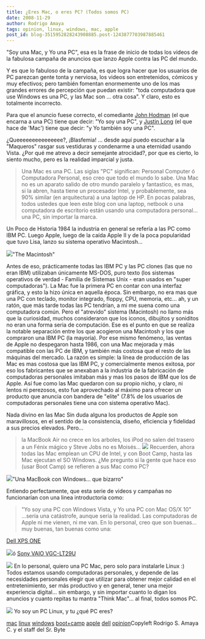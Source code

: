 ```yaml
---
title: ¿Eres Mac, o eres PC? (Todos somos PC)
date: 2008-11-29
author: Rodrigo Amaya
tags: opinion, linux, windows, mac, apple
post_id: blog-3515952828243908885.post-1243877703987885461
---
```


"Soy una Mac, y Yo una PC", esa es la frase de inicio de todas los videos
      de la fabulosa campaña de anuncios que lanzo Apple contra las PC del mundo.

Y es que lo fabuloso de la campaña, es que logra hacer que los usuarios de PC parezcan
      gente tonta y nerviosa, los videos son entretenidos, cómicos y muy efectivos; pero también
      fomentan enormemente uno de los mas grandes errores de percepción que puedan existir: "toda
      computadora que use Windows es una PC, y las Mac son ... otra cosa". Y claro, esto es totalmente incorrecto.

Para que el anuncio fuese correcto, el comediante [John Hodman](http://en.wikipedia.org/wiki/John_Hodgman) (el que encarna a
      una PC) tiene que decir: "Yo soy una PC", y [Justin Long](http://en.wikipedia.org/wiki/Justin_Long) (el que hace de
      'Mac') tiene que decir: "y Yo también soy una PC".

¿Queeeeeeeeeeeeeee?, ¡Blasfemia! ... desde aquí
      puedo escuchar a la "Maqueros" rasgar sus vestiduras y condenarme a una eternidad usando
      Vista.
¿Por qué me atrevo a decir semejante atrocidad?, por que es cierto, lo
      siento mucho, pero es la realidad imparcial y justa.
> Una Mac es una PC.
Las siglas "PC" significan:
      Personal Computer ó Computadora Personal, eso creo que todo el mundo lo
      sabe. Una Mac no es un aparato salido de otro mundo paralelo y fantastico, es mas, si la
      abren, hasta tiene un procesador Intel, y probablemente, sea 90% similar (en arquitectura) a
      una laptop de HP. En pocas palabras, todos ustedes que leen este blog con una laptop, netbook
      o una computadora de escritorio están usando una computadora personal... una PC, sin importar
      la marca.

Un Poco de
      Historia
1984 la industria en general se refería a las PC como IBM PC.
      Luego Apple, luego de la caída Apple II y de la poca popularidad que tuvo Lisa, lanzo su
      sistema operativo Macintosh...

[![](http://2.bp.blogspot.com/_ayvorITawE4/STFrUNoqvPI/AAAAAAAABd4/iY3f_GSqs40/s320/macintosh-128k.jpg)](http://2.bp.blogspot.com/_ayvorITawE4/STFrUNoqvPI/AAAAAAAABd4/iY3f_GSqs40/s1600-h/macintosh-128k.jpg)"The
      Macintosh"

Antes de eso, prácticamente todas
      las IBM PC y las PC clones (las que no eran IBM) utilizaban únicamente MS-DOS, puro texto (los
      sistemas operativos de verdad - Familia de Sistemas Unix - eran usados en "super
      computadoras"). La Mac fue la primera PC en contar con una interfaz gráfica, y esto la hizo
      única en aquella época. Sin embargo, no era mas que una PC con teclado, monitor integrado,
      floppy, CPU, memoria, etc... ah, y un ratón, que más tarde todas las PC tendrían, a mi me
      suena como una computadora común. Pero el "atrevido" sistema (Macintosh) no llamo más que la
      curiosidad, muchos consideraron que los iconos, dibujitos y soniditos no eran una forma seria
      de computación. Ese es el punto en que se realiza la notable separación entre los que
      acogieron una Macintosh y los que compraron una IBM PC (la mayoría). Por ese mismo fenómeno,
      las ventas de Apple no despegaron hasta 1986, con una Mac mejorada y más compatible con las PC
      de IBM, y también más costosa que el resto de las máquinas del mercado. La razón es simple: la
      línea de producción de las Mac es mas costosa que las IBM PC, y comercialmente menos exitosa,
      por eso los fabricantes que se anexaban a la industria de la fabricación de computadoras
      personales imitaban más y mas los pasos de IBM que los de Apple. Así fue como las Mac quedaron
      con su propio nicho, y claro, ni lentos ni perezosos, esto fue aprovechado al máximo para ofrecer un producto que anuncia con bandera de
      "elite" (7.8% de los usuarios de computadoras personales tiene una con sistema
      operativo Mac).

Nada divino en las
      Mac
Sin duda alguna los productos de Apple son maravillosos, en el
      sentido de la consistencia, diseño, eficiencia y fidelidad a sus precios elevados.
Pero...
> la MacBook Air no crece en los arboles, los iPod no salen del
> trasero a un Fénix mágico y Steve Jobs no es Moisés...
[![](http://4.bp.blogspot.com/_ayvorITawE4/STFrTHekCrI/AAAAAAAABdg/qDSeLY0KIr0/s320/and062107blog.jpg)](http://4.bp.blogspot.com/_ayvorITawE4/STFrTHekCrI/AAAAAAAABdg/qDSeLY0KIr0/s1600-h/and062107blog.jpg)
Recuerden, ahora todas las Mac
      emplean un CPU de Intel, y con Boot Camp, hasta las Mac ejecutan el SO Windows. ¿Me pregunto
      si la gente que hace eso (usar Boot Camp) se refieren a sus Mac como PC?

[![](http://1.bp.blogspot.com/_ayvorITawE4/STFrTXcclhI/AAAAAAAABdo/ySKcEKYySwU/s320/bootcamp_macbooks2.jpg)](http://1.bp.blogspot.com/_ayvorITawE4/STFrTXcclhI/AAAAAAAABdo/ySKcEKYySwU/s1600-h/bootcamp_macbooks2.jpg)"Una MacBook con Windows...
      que bizarro"

Entiendo
      perfectamente, que esta serie de videos y campañas no funcionarían con una linea introductoria
      como:
> "Yo soy una PC con Windows Vista, y Yo una PC con Mac OS/X
> 10"
...sería una catástrofe, aunque seria la realidad. Las computadoras de
      Apple ni me vienen, ni me van. En lo personal, creo que son buenas... muy buenas, tan buenas
      como una:

[Dell XPS ONE](http://www.dell.com/content/products/productdetails.aspx/xpsdt_one?c=us&cs=19&l=en&s=dhs)

[![](http://2.bp.blogspot.com/_ayvorITawE4/STFtDysbFHI/AAAAAAAABeI/dAt85qU3bUc/s320/desktop-xps-a2420-hero.jpg)](http://2.bp.blogspot.com/_ayvorITawE4/STFtDysbFHI/AAAAAAAABeI/dAt85qU3bUc/s1600-h/desktop-xps-a2420-hero.jpg)ó [Sony VAIO VGC-LT29U](http://cgi.ebay.com/Sony-VAIO-VGC-LT29U-DesktopPC-Blu-Ray-Burner-1000GB-NIB_W0QQitemZ110310935712QQcmdZViewItem)

[![](http://3.bp.blogspot.com/_ayvorITawE4/STFtD-K4veI/AAAAAAAABeA/hNL2Vpeciz0/s320/vaio.JPG)](http://3.bp.blogspot.com/_ayvorITawE4/STFtD-K4veI/AAAAAAAABeA/hNL2Vpeciz0/s1600-h/vaio.JPG)
En lo
      personal, quiero una PC Mac, pero solo para instalarle Linux :)
Todos estamos
      usando computadoras personales, y depende de las necesidades personales elegir que utilizar
      para obtener mejor calidad en el entretenimiento, ser más productivo y en general, tener una
      mejor experiencia digital... sin embargo, y sin importar cuanto lo digan los anuncios y cuanto
      repitas tu mantra "Think Mac"... al final, todos somos
      PC.

[![](http://2.bp.blogspot.com/_ayvorITawE4/STFrTpFgzMI/AAAAAAAABdw/VVO4qobB4NM/s320/macandpc.jpg)](http://2.bp.blogspot.com/_ayvorITawE4/STFrTpFgzMI/AAAAAAAABdw/VVO4qobB4NM/s1600-h/macandpc.jpg)
Yo soy
      un PC Linux, y tu ¿qué PC eres?

[mac](http://www.blogalaxia.com/tags/mac) [linux](http://www.blogalaxia.com/tags/linux) [windows](http://www.blogalaxia.com/tags/windows) [boot+camp](http://www.blogalaxia.com/tags/boot+camp) [apple](http://www.blogalaxia.com/tags/apple) [dell](http://www.blogalaxia.com/tags/dell) [opinion](http://www.blogalaxia.com/tags/opinion)Copyleft Rodrigo S. Amaya C. y el staff del Sr.
      Byte